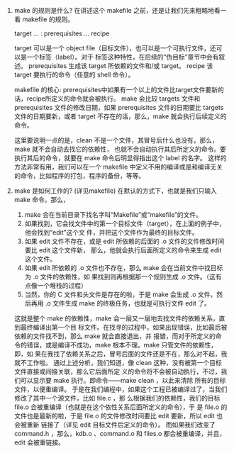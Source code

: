1. make 的规则是什么?
    在讲述这个 makefile 之前，还是让我们先来粗略地看一看 makefile 的规则。

    target ... : prerequisites ...
        recipe

    target
        可以是一个 object file（目标文件），也可以是一个可执行文件，还可以是一个标签（label）。对于
        标签这种特性，在后续的“伪目标”章节中会有叙述。
    prerequisites
        生成该 target 所依赖的文件和/或 target。
    recipe
        该 target 要执行的命令（任意的 shell 命令）。

    makefile 的核心:
        prerequisites中如果有一个以上的文件比target文件要新的话，recipe所定义的命令就会被执行。
        make 会比较 targets 文件和 prerequisites 文件的修改日期，如果 prerequisites 文件的日期要比 targets 文件的日期要新，或者
        target 不存在的话，那么，make 就会执行后续定义的命令。

    这里要说明一点的是，clean 不是一个文件，其冒号后什么也没有，那么，make 就不会自动去找它的依赖性，
    也就不会自动执行其后所定义的命令。要执行其后的命令，就要在 make 命令后明显得指出这个 label 的名字。
    这样的方法非常有用，我们可以在一个 makefile 中定义不用的编译或是和编译无关的命令，比如程序的打包，程序的备份，等等。

2. make 是如何工作的? (详见makefile)
    在默认的方式下，也就是我们只输入 make 命令。那么，
    1. make 会在当前目录下找名字叫“Makefile”或“makefile”的文件。
    2. 如果找到，它会找文件中的第一个目标文件（target），在上面的例子中，他会找到“edit”这个文
    件，并把这个文件作为最终的目标文件。
    3. 如果 edit 文件不存在，或是 edit 所依赖的后面的 .o 文件的文件修改时间要比 edit 这个文件新，
    那么，他就会执行后面所定义的命令来生成 edit 这个文件。
    4. 如果 edit 所依赖的 .o 文件也不存在，那么 make 会在当前文件中找目标为 .o 文件的依赖性，如
    果找到则再根据那一个规则生成 .o 文件。（这有点像一个堆栈的过程）
    5. 当然，你的 C 文件和头文件是存在的啦，于是 make 会生成 .o 文件，然后再用 .o 文件生成 make
    的终极任务，也就是可执行文件 edit 了。

    这就是整个 make 的依赖性，make 会一层又一层地去找文件的依赖关系，直到最终编译出第一个目
    标文件。在找寻的过程中，如果出现错误，比如最后被依赖的文件找不到，那么 make 就会直接退出，并
    报错，而对于所定义的命令的错误，或是编译不成功，make 根本不理。make 只管文件的依赖性，即，如
    果在我找了依赖关系之后，冒号后面的文件还是不在，那么对不起，我就不工作啦。
    通过上述分析，我们知道，像 clean 这种，没有被第一个目标文件直接或间接关联，那么它后面所定
    义的命令将不会被自动执行，不过，我们可以显示要 make 执行。即命令——make clean ，以此来清除
    所有的目标文件，以便重编译。
    于是在我们编程中，如果这个工程已被编译过了，当我们修改了其中一个源文件，比如 file.c ，那
    么根据我们的依赖性，我们的目标 file.o 会被重编译（也就是在这个依性关系后面所定义的命令），于
    是 file.o 的文件也是最新的啦，于是 file.o 的文件修改时间要比 edit 要新，所以 edit 也会被重新
    链接了（详见 edit 目标文件后定义的命令）。
    而如果我们改变了 command.h ，那么，kdb.o 、command.o 和 files.o 都会被重编译，并且，edit
    会被重链接。
